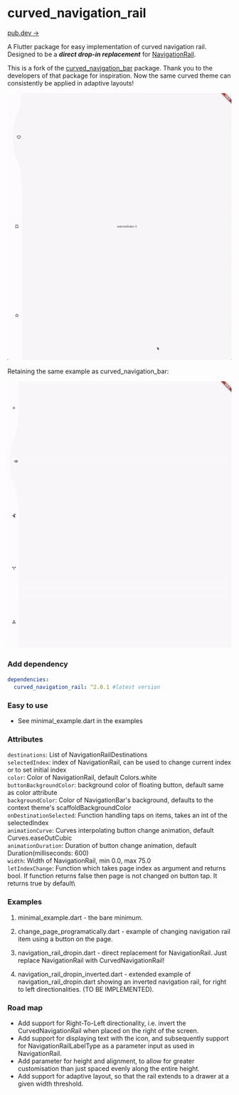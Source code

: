 # curved_navigation_rail
[pub.dev ->](https://pub.dartlang.org/packages/curved_navigation_rail)

A Flutter package for easy implementation of curved navigation rail. Designed to be a ***direct drop-in replacement*** for [NavigationRail](https://api.flutter.dev/flutter/material/NavigationRail-class.html).

This is a fork of the [curved_navigation_bar](https://pub.dev/packages/curved_navigation_bar) package. Thank you to the developers of that package for inspiration. Now the same curved theme can consistently be applied in adaptive layouts!

![Gif](https://github.com/gangyistudios/curved_navigation_rail/blob/master/example/assets/example1.gif "NavigationRail drop-in example")

Retaining the same example as curved_navigation_bar:

![Gif](https://github.com/gangyistudios/curved_navigation_rail/blob/master/example/assets/example.gif "curved_navigation_rail example")

### Add dependency

```yaml
dependencies:
  curved_navigation_rail: ^2.0.1 #latest version
```

### Easy to use

- See minimal_example.dart in the examples

### Attributes

`destinations`: List of NavigationRailDestinations\
`selectedIndex`: index of NavigationRail, can be used to change current index or to set initial index\
`color`: Color of NavigationRail, default Colors.white\
`buttonBackgroundColor`: background color of floating button, default same as color attribute\
`backgroundColor`: Color of NavigationBar's background, defaults to the context theme's scaffoldBackgroundColor\
`onDestinationSelected`: Function handling taps on items, takes an int of the selectedIndex\
`animationCurve`: Curves interpolating button change animation, default Curves.easeOutCubic\
`animationDuration`: Duration of button change animation, default Duration(milliseconds: 600)\
`width`: Width of NavigationRail, min 0.0, max 75.0\
`letIndexChange`: Function which takes page index as argument and returns bool. If function returns false then page is not changed on button tap. It returns true by default\


### Examples 

1. minimal_example.dart - the bare minimum. 

2. change_page_programatically.dart - example of changing navigation rail item using a button on the page. 

3. navigation_rail_dropin.dart - direct replacement for NavigationRail. Just replace NavigationRail with CurvedNavigationRail!

4. navigation_rail_dropin_inverted.dart - extended example of navigation_rail_dropin.dart showing an inverted navigation rail, for right to left directionalities. (TO BE IMPLEMENTED). 


### Road map 

- Add support for Right-To-Left directionality, i.e. invert the CurvedNavigationRail when placed on the right of the screen.
- Add support for displaying text with the icon, and subsequently support for NavigationRailLabelType as a parameter input as used in NavigationRail. 
- Add parameter for height and alignment, to allow for greater customisation than just spaced evenly along the entire height. 
- Add support for adaptive layout, so that the rail extends to a drawer at a given width threshold. 

